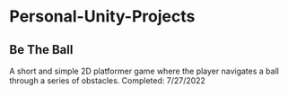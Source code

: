 # Personal-Unity-Projects

## Be The Ball
A short and simple 2D platformer game where the player navigates a ball through a series of obstacles.
Completed: 7/27/2022
